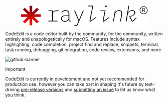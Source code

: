 <p align="center">
  <picture>
    <source media="(prefers-color-scheme: dark)" srcset="https://github.com/karl-ehrlich/raylink/blob/main/raylink-l.png?raw=true">
    <source media="(prefers-color-scheme: light)" srcset="https://github.com/karl-ehrlich/raylink/blob/main/raylink-d.png?raw=true">
    <img src="https://github.com/karl-ehrlich/raylink/blob/main/raylink-d.png?raw=true" height="64" alt="Raylink Logo">
  </picture>
</p>


CodeEdit is a code editor built by the community, for the community, written entirely and unapologetically for macOS. Features include syntax highlighting, code completion, project find and replace, snippets, terminal, task running, debugging, git integration, code review, extensions, and more.

<img width="1012" alt="github-banner" src="https://user-images.githubusercontent.com/806104/194004176-3143d19f-1ad9-449c-bd41-8c4f9998f44b.png">


> [!IMPORTANT]
> CodeEdit is currently in development and not yet recommended for production use, however you can take part in shaping it's future by test-driving [pre-release versions](https://github.com/CodeEditApp/CodeEdit/releases) and [submitting an issue](https://github.com/CodeEditApp/CodeEdit/issues) to let us know what you think.
